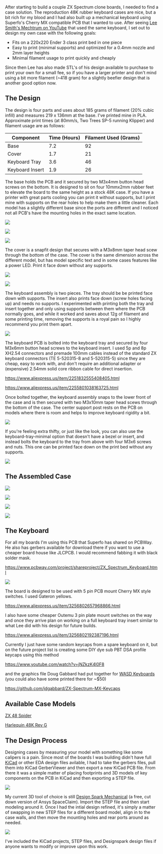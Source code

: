 After starting to build a couple ZX Spectrum clone boards, I needed to find a case solution.  The reproduction 48K rubber keyboard cases are nice, but a bit rich for my blood and I had also built up a mechanical keyboard using Superfo's Cherry MX compatible PCB that I wanted to use. After seeing  [Lee Smith's Mechtrum on YouTube](https://www.youtube.com/watch?v=O_FdXpOi2W4) that used the same keyboard, I set out to design my own case with the following goals:

- Fits on a 220x220 Ender 3 class print bed in one piece
- Easy to print (minimal supports) and optimized for a 0.4mm nozzle and 2mm layer heights
- Minimal filament usage to print quickly and cheaply

Since then Lee has also made STL's of his design available to purchase to print your own for a small fee, so if you have a larger printer and don't mind using a bit more filament (~418 gram) for a slightly beefier design that is another good option now.

## The Design

The design is four parts and uses about 185 grams of filament (20% cubic infill) and measures 219 x 136mm at the base.  I've printed mine in PLA. Approximate print times (at 80mm/s, Two Trees SP-5 running Klipper) and filament usage are as follows:

| Component       | Time (Hours) | Filament Used (Grams) |
| --------------- | ------------ | --------------------- |
| Base            | 7.2          | 92                    |
| Cover           | 1.7          | 21                    |
| Keyboard Tray   | 3.6          | 46                    |
| Keyboard Insert | 1.9          | 26                    |

The base holds the PCB and it secured by two M3x4mm button head screws on the bottom. It is designed to sit on four 10mmx2mm rubber feet to elevate the board to the same height as a stock 48K case.  If you have a printer with great parts cooling you can print it without supports, but I print mine with supports on the rear holes to help make them a little cleaner. Each model has a slightly different base since the ports are different and I noticed not all PCB's have the mounting holes in the exact same location.

![](images/base-top.jpg)

![](images/base-bottom.jpg)

![](images/base-back.jpg)

The cover is a snapfit design that secures with a M3x8mm taper head scew through the bottom of the case.  The cover is the same dimension across the different model, but has model specific text and in some cases features like a power LED. Print it face down without any supports.

![](images/cover-top.jpg)

![](images/cover-bottom.jpg)

The keyboard assembly is two pieces.  The tray should be be printed face down with supports. The insert also prints face down (screw holes facing up) and needs no supports. I experimented with printing both the tray and insert together and only using supports between them where the PCB normally goes, and while it worked and saves about 12g of filament and some printing time, removing the supports is a royal pain so I highly recommend you print them apart.

![](images/keyboard-parts.jpg)

The keyboard PCB is bolted into the keyboard tray and secured by four M3x6mm button head screws to the keyboard insert.  I used 5p and 8p XH2.54 connectors and premade 100mm cables instead of the standard ZX keyboard connectors (TE 5-520315-8 and 5-520315-5) since they are cheap, easy to work with, and don't require an additional adapter or (expensive) 2.54mm solid core ribbon cable for direct insertion.

https://www.aliexpress.us/item/2251832555408405.html

https://www.aliexpress.us/item/2255801038163725.html

Once bolted together, the keyboard assembly snaps to the lower front of the case and is then secured with two M3x10mm taper head scews through the bottom of the case. The center support post rests on the PCB on models where there is room and helps to improve keyboard rigidity a bit.

![](images/keyboard-assembled.jpg)

If you're feeling extra thifty, or just like the look, you can also use the keyboard-tray-minimal option that doesn't have a bezel or insert, and instead bolts the keyboard to the tray from above with four M3x6 screws and nuts.  This one can be printed face down on the print bed without any supports.

![](images/keyboard-minimal.jpg)

## The Assembled Case

![](images/zx-48-spider-top.jpg)

![](images/zx-48-spider-left.jpg)

![](images/zx-48-spider-back.jpg)

![](images/zx-48-spider-right.jpg)

## The Keyboard

For all my boards I'm using this PCB that Superfo has shared on PCBWay.  He also has gerbers available for download there if you want to use a cheaper board house like JLCPCB. I would recommend fabbing it with black solder mask.

https://www.pcbway.com/project/shareproject/ZX_Spectrum_Keyboard.html

![](images/keyboard.jpg)

The board is designed to be used with 5 pin PCB mount Cherry MX style switches.  I used Gateron yellows.

https://www.aliexpress.us/item/3256802657968866.html

I also have some cheaper Outemu 3 pin plate mount switches on the way and once they arrive plan on working on a full keyboard tray insert similar to what Lee did with his design for future builds.

https://www.aliexpress.us/item/3256802192387196.html

Currently I just have some random keycaps from a spare keyboard on it, but on the future project list is creating some DIY dye sub PBT DSA profile keycaps using this method

https://www.youtube.com/watch?v=jNZkzK4l0F8

and the graphics file Doug Gabbard had put together for [WASD Keyboards](https://www.wasdkeyboards.com/) (you could also have some printed there for ~$50)

https://github.com/jdgabbard/ZX-Spectrum-MX-Keycaps

## Available Case Models

[ZX 48 Spider](zx-48-spider/README.md)

[Harlequin 48K Rev G](harlequin-48k-rev-g/README.md)

## The Design Process

Designing cases by measuring your model with something like some calipers is a pain.  Since most of the boards I was building didn't have full [KiCad](https://www.kicad.org/) or other EDA design files avilable, I had to take the gerbers files, pull them into KiCad GerberViewer and then export a new KiCad PCB file.  From there it was a simple matter of placing footprints and 3D models of key components on the PCB in KiCad and then exporting a STEP file.

![](images/kicad-step.JPG)

My current 3D tool of choice is still [Design Spark Mechanical](https://www.rs-online.com/designspark/mechanical-software) (a free, cut down version of Ansys SpaceClaim).  Import the STEP file and then start modeling around it.  Once I had the intial design refined, it's simply a matter of swapping in new STEP files for a different board model, align in to the case walls, and then move the mounting holes and rear ports around as needed. 

![](images/designspark.JPG)

I've included the KiCad projects, STEP files, and Designspark design files if anyone wants to modify or improve upon this work.



